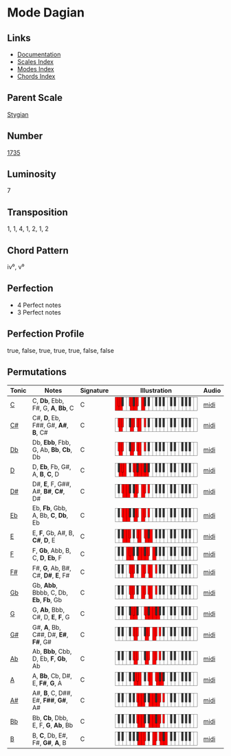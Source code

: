 # Mode Dagian

## Links

- [Documentation](README.md)
- [Scales Index](Scales.md)
- [Modes Index](Modes.md)
- [Chords Index](Chords.md)

## Parent Scale

[Stygian](ScaleStygian.md)

## Number

[1735](https://ianring.com/musictheory/scales/1735)

## Luminosity

7

## Transposition

1, 1, 4, 1, 2, 1, 2

## Chord Pattern

iv⁰, v⁰

## Perfection

- 4 Perfect notes
- 3 Perfect notes

## Perfection Profile

true, false, true, true, true, false, false

## Permutations

| Tonic | Notes | Signature | Illustration | Audio |
|-------|-------|-----------|--------------|-------|
| [C](ModeCNaturalDagian.md) | C, **Db**, Ebb, F#, G, **A**, **Bb**, C | C | ![CNaturalDagian](ModeCNaturalDagian.png) | [midi](https://github.com/edipermadi/music/blob/main/docs/ModeCNaturalDagian.mid?raw=true) |
| [C#](ModeCSharpDagian.md) | C#, **D**, Eb, F##, G#, **A#**, **B**, C# | C | ![CSharpDagian](ModeCSharpDagian.png) | [midi](https://github.com/edipermadi/music/blob/main/docs/ModeCSharpDagian.mid?raw=true) |
| [Db](ModeDFlatDagian.md) | Db, **Ebb**, Fbb, G, Ab, **Bb**, **Cb**, Db | C | ![DFlatDagian](ModeDFlatDagian.png) | [midi](https://github.com/edipermadi/music/blob/main/docs/ModeDFlatDagian.mid?raw=true) |
| [D](ModeDNaturalDagian.md) | D, **Eb**, Fb, G#, A, **B**, **C**, D | C | ![DNaturalDagian](ModeDNaturalDagian.png) | [midi](https://github.com/edipermadi/music/blob/main/docs/ModeDNaturalDagian.mid?raw=true) |
| [D#](ModeDSharpDagian.md) | D#, **E**, F, G##, A#, **B#**, **C#**, D# | C | ![DSharpDagian](ModeDSharpDagian.png) | [midi](https://github.com/edipermadi/music/blob/main/docs/ModeDSharpDagian.mid?raw=true) |
| [Eb](ModeEFlatDagian.md) | Eb, **Fb**, Gbb, A, Bb, **C**, **Db**, Eb | C | ![EFlatDagian](ModeEFlatDagian.png) | [midi](https://github.com/edipermadi/music/blob/main/docs/ModeEFlatDagian.mid?raw=true) |
| [E](ModeENaturalDagian.md) | E, **F**, Gb, A#, B, **C#**, **D**, E | C | ![ENaturalDagian](ModeENaturalDagian.png) | [midi](https://github.com/edipermadi/music/blob/main/docs/ModeENaturalDagian.mid?raw=true) |
| [F](ModeFNaturalDagian.md) | F, **Gb**, Abb, B, C, **D**, **Eb**, F | C | ![FNaturalDagian](ModeFNaturalDagian.png) | [midi](https://github.com/edipermadi/music/blob/main/docs/ModeFNaturalDagian.mid?raw=true) |
| [F#](ModeFSharpDagian.md) | F#, **G**, Ab, B#, C#, **D#**, **E**, F# | C | ![FSharpDagian](ModeFSharpDagian.png) | [midi](https://github.com/edipermadi/music/blob/main/docs/ModeFSharpDagian.mid?raw=true) |
| [Gb](ModeGFlatDagian.md) | Gb, **Abb**, Bbbb, C, Db, **Eb**, **Fb**, Gb | C | ![GFlatDagian](ModeGFlatDagian.png) | [midi](https://github.com/edipermadi/music/blob/main/docs/ModeGFlatDagian.mid?raw=true) |
| [G](ModeGNaturalDagian.md) | G, **Ab**, Bbb, C#, D, **E**, **F**, G | C | ![GNaturalDagian](ModeGNaturalDagian.png) | [midi](https://github.com/edipermadi/music/blob/main/docs/ModeGNaturalDagian.mid?raw=true) |
| [G#](ModeGSharpDagian.md) | G#, **A**, Bb, C##, D#, **E#**, **F#**, G# | C | ![GSharpDagian](ModeGSharpDagian.png) | [midi](https://github.com/edipermadi/music/blob/main/docs/ModeGSharpDagian.mid?raw=true) |
| [Ab](ModeAFlatDagian.md) | Ab, **Bbb**, Cbb, D, Eb, **F**, **Gb**, Ab | C | ![AFlatDagian](ModeAFlatDagian.png) | [midi](https://github.com/edipermadi/music/blob/main/docs/ModeAFlatDagian.mid?raw=true) |
| [A](ModeANaturalDagian.md) | A, **Bb**, Cb, D#, E, **F#**, **G**, A | C | ![ANaturalDagian](ModeANaturalDagian.png) | [midi](https://github.com/edipermadi/music/blob/main/docs/ModeANaturalDagian.mid?raw=true) |
| [A#](ModeASharpDagian.md) | A#, **B**, C, D##, E#, **F##**, **G#**, A# | C | ![ASharpDagian](ModeASharpDagian.png) | [midi](https://github.com/edipermadi/music/blob/main/docs/ModeASharpDagian.mid?raw=true) |
| [Bb](ModeBFlatDagian.md) | Bb, **Cb**, Dbb, E, F, **G**, **Ab**, Bb | C | ![BFlatDagian](ModeBFlatDagian.png) | [midi](https://github.com/edipermadi/music/blob/main/docs/ModeBFlatDagian.mid?raw=true) |
| [B](ModeBNaturalDagian.md) | B, **C**, Db, E#, F#, **G#**, **A**, B | C | ![BNaturalDagian](ModeBNaturalDagian.png) | [midi](https://github.com/edipermadi/music/blob/main/docs/ModeBNaturalDagian.mid?raw=true) |
